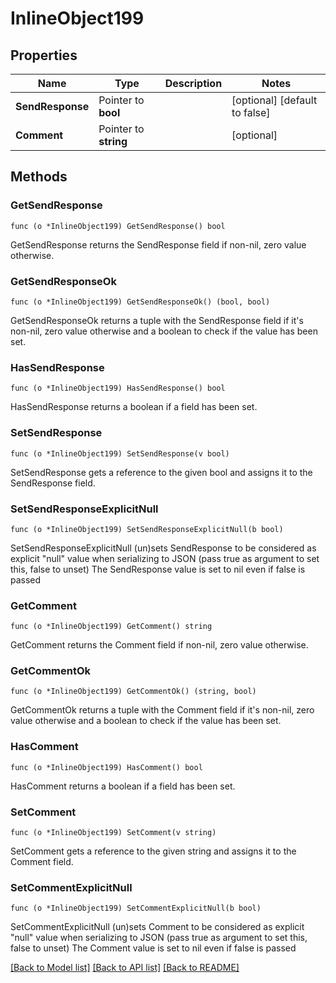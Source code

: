 # InlineObject199

## Properties

Name | Type | Description | Notes
------------ | ------------- | ------------- | -------------
**SendResponse** | Pointer to **bool** |  | [optional] [default to false]
**Comment** | Pointer to **string** |  | [optional] 

## Methods

### GetSendResponse

`func (o *InlineObject199) GetSendResponse() bool`

GetSendResponse returns the SendResponse field if non-nil, zero value otherwise.

### GetSendResponseOk

`func (o *InlineObject199) GetSendResponseOk() (bool, bool)`

GetSendResponseOk returns a tuple with the SendResponse field if it's non-nil, zero value otherwise
and a boolean to check if the value has been set.

### HasSendResponse

`func (o *InlineObject199) HasSendResponse() bool`

HasSendResponse returns a boolean if a field has been set.

### SetSendResponse

`func (o *InlineObject199) SetSendResponse(v bool)`

SetSendResponse gets a reference to the given bool and assigns it to the SendResponse field.

### SetSendResponseExplicitNull

`func (o *InlineObject199) SetSendResponseExplicitNull(b bool)`

SetSendResponseExplicitNull (un)sets SendResponse to be considered as explicit "null" value
when serializing to JSON (pass true as argument to set this, false to unset)
The SendResponse value is set to nil even if false is passed
### GetComment

`func (o *InlineObject199) GetComment() string`

GetComment returns the Comment field if non-nil, zero value otherwise.

### GetCommentOk

`func (o *InlineObject199) GetCommentOk() (string, bool)`

GetCommentOk returns a tuple with the Comment field if it's non-nil, zero value otherwise
and a boolean to check if the value has been set.

### HasComment

`func (o *InlineObject199) HasComment() bool`

HasComment returns a boolean if a field has been set.

### SetComment

`func (o *InlineObject199) SetComment(v string)`

SetComment gets a reference to the given string and assigns it to the Comment field.

### SetCommentExplicitNull

`func (o *InlineObject199) SetCommentExplicitNull(b bool)`

SetCommentExplicitNull (un)sets Comment to be considered as explicit "null" value
when serializing to JSON (pass true as argument to set this, false to unset)
The Comment value is set to nil even if false is passed

[[Back to Model list]](../README.md#documentation-for-models) [[Back to API list]](../README.md#documentation-for-api-endpoints) [[Back to README]](../README.md)


